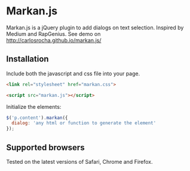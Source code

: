 # Markan.js

Markan.js is a jQuery plugin to add dialogs on text selection. Inspired by Medium and RapGenius. See demo on http://carlosrocha.github.io/markan.js/

## Installation

Include both the javascript and css file into your page.

```html
<link rel="stylesheet" href="markan.css">

<script src="markan.js"></script>
```

Initialize the elements:

```javascript
$('p.content').markan({
  dialog: 'any html or function to generate the element'
});
```

## Supported browsers

Tested on the latest versions of Safari, Chrome and Firefox.
